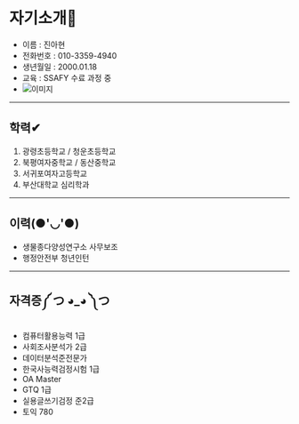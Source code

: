 # 자기소개💖
- 이름 : 진아현
- 전화번호 : 010-3359-4940
- 생년월일 : 2000.01.18
- 교육 : SSAFY 수료 과정 중
- ![이미지](https://i.namu.wiki/i/fXDC6tkjS6607gZSXSBdzFq_-12PLPWMcmOddg0dsqRq7Nl30Ek1r23BxxOTiERjGP4eyGmJuVPhxhSpOx2GDw.webp)
---

## 학력✔
1. 광령초등학교 / 청운초등학교
2. 북평여자중학교 / 동산중학교
3. 서귀포여자고등학교
4. 부산대학교 심리학과
---
## 이력(●'◡'●)
- 생물종다양성연구소 사무보조 
- 행정안전부 청년인턴

---
## 자격증༼ つ ◕_◕ ༽つ
- 컴퓨터활용능력 1급
- 사회조사분석가 2급
- 데이터분석준전문가
- 한국사능력검정시험 1급
- OA Master
- GTQ 1급
- 실용글쓰기검정 준2급
- 토익 780
